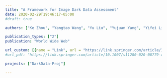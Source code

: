 ```yaml
---
title: "A Framework for Image Dark Data Assessment"
date: 2020-02-29T19:46:17-05:00
#draft: true

authors: ["Ke Zhou", "Yangtao Wang", "Yu Liu", "Yujuan Yang", "Yifei Liu", "Guoliang Li", "Lianli Gao", "Zhili Xiao"]

publication_types: ["2"]
publication: "World Wide Web"

url_custom: [{name = "Link", url = "https://link.springer.com/article/10.1007/s11280-020-00779-x"}]
#url_pdf: "https://link.springer.com/article/10.1007/s11280-020-00779-x"

projects: ["DarkData-Proj"]

---
```


